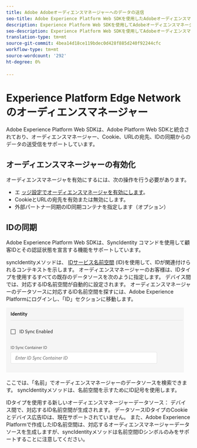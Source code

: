 ```yaml
---
title: Adobe Adobeオーディエンスマネージャーへのデータの送信
seo-title: Adobe Experience Platform Web SDKを使用したAdobeオーディエンスマネージャーへのデータの送信
description: Experience Platform Web SDKを使用してAdobeオーディエンスマネージャーにデータを送信する方法を学びます。
seo-description: Experience Platform Web SDKを使用してAdobeオーディエンスマネージャーにデータを送信する方法を学びます。
translation-type: tm+mt
source-git-commit: 4bea14d18ce119bdec0d428f885d240f92244cfc
workflow-type: tm+mt
source-wordcount: '292'
ht-degree: 0%

---
```



# Experience Platform Edge Networkのオーディエンスマネージャー

Adobe Experience Platform Web SDKは、Adobe Platform Web SDKと統合されており、オーディエンスマネージャー、Cookie、URLの宛先、IDの同期からのデータの送受信をサポートしています。

## オーディエンスマネージャーの有効化

オーディエンスマネージャを有効にするには、次の操作を行う必要があります。

- エ [ッジ設定でオーディエンスマネージャを有効にします](../../fundamentals/edge-configuration.md)。
- CookieとURLの宛先を有効または無効にします。
- 外部パートナー同期のID同期コンテナを指定します（オプション）

## IDの同期

Adobe Experience Platform Web SDKは、SyncIdentity [](../../fundamentals/identity.md) コマンドを使用して顧客IDとその認証状態を宣言する機能をサポートしています。

syncIdentityメソッドは、 [IDサービス名前空間](../../../identity/../identity-service/namespaces.md) (ID)を使用して、IDが関連付けられるコンテキストを示します。 オーディエンスマネージャーのお客様は、IDタイプを使用するすべての既存のデータソースを次のように指定します。 デバイス間では、対応するID名前空間が自動的に設定されます。 オーディエンスマネージャーのデータソースに対応するID名前空間を探すには、Adobe Experience Platformにログインし、「ID」セクションに移動します。

![名前空間UIの表示](../../../assets/edge_configuration_identity.png)

ここでは、「名前」でオーディエンスマネージャーのデータソースを検索できます。 syncIdentityメソッドは、名前空間を示すためにID記号を使用します。

IDタイプを使用する新しいオーディエンスマネージャーデータソース： デバイス間で、対応するID名前空間が生成されます。 データソースIDタイプのCookieとデバイス広告IDは、現在サポートされていません。 また、Adobe Experience Platformで作成したID名前空間は、対応するオーディエンスマネージャーデータソースを生成しますが、syncIdentityメソッドは名前空間IDシンボルのみをサポートすることに注意してください。
